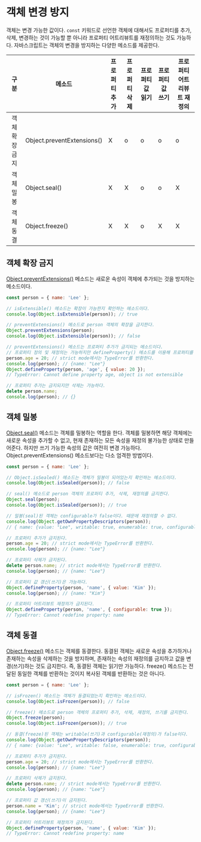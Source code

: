 # 객체 변경 방지

객체는 변경 가능한 값이다. `const` 키워드로 선언한 객체에 대해서도 프로퍼티를 추가, 삭제, 변경하는 것이 가능할 뿐 아니라 프로퍼티 어트리뷰트를 재정의하는 것도 가능하다. 자바스크립트는 객체의 변경을 방지하는 다양한 메소드를 제공한다.

|     구분     | 메소드                     | 프로퍼티추가 | 프로퍼티삭제 | 프로퍼티 값 읽기 | 프로퍼티 값 쓰기 | 프로퍼티 어트리뷰트 재정의 |
| :----------: | -------------------------- | ------------ | ------------ | ---------------- | ---------------- | -------------------------- |
| 객체확장금지 | Object.preventExtensions() | X            | o            | o                | o                | o                          |
|  객체 밀봉   | Object.seal()              | X            | X            | o                | o                | X                          |
|  객체 동결   | Object.freeze()            | X            | X            | o                | X                | X                          |



## 객체 확장 금지

[Object.preventExtensions()](https://developer.mozilla.org/ko/docs/Web/JavaScript/Reference/Global_Objects/Object/preventExtensions) 메소드는 새로운 속성이 객체에 추가되는 것을 방지하는 메소드이다.

```javascript
const person = { name: 'Lee' };

// isExtensible() 메소드는 확장이 가능한지 확인하는 메소드이다.
console.log(Object.isExtensible(person)); // true

// preventExtensions() 메소드로 person 객체의 확장을 금지한다.
Object.preventExtensions(person);
console.log(Object.isExtensible(person)); // false

// preventExtensions() 메소드는 프로퍼티 추가가 금지되는 메소드이다.
// 프로퍼티 정의 및 재정의는 가능하지만 defineProperty() 메소드를 이용해 프로퍼티를 추가하는 것은 금지된다.
person.age = 20; // strict mode에서는 TypeError를 반환한다.
console.log(person); // {name: "Lee"}
Object.defineProperty(person, 'age', { value: 20 });
// TypeError: Cannot define property age, object is not extensible

// 프로퍼티 추가는 금지되지만 삭제는 가능하다.
delete person.name;
console.log(person); // {}
```



## 객체 밀봉

[Object.seal()](https://developer.mozilla.org/ko/docs/Web/JavaScript/Reference/Global_Objects/Object/seal) 메소드는 객체를 밀봉하는 역할을 한다. 객체를 밀봉하면 해당 객체에는 새로운 속성을 추가할 수 없고, 현재 존재하는 모든 속성을 재정의 불가능한 상태로 만들어준다. 하지만 쓰기 가능한 속성의 값은 여전히 변경 가능하다. Object.preventExtensions() 메소드보다는 다소 엄격한 방법이다.

```javascript
const person = { name: 'Lee' };

// Object.isSealed() 메소드는 객체가 밀봉이 되어있는지 확인하는 메소드이다.
console.log(Object.isSealed(person)); // false

// seal() 메소드로 person 객체의 프로퍼티 추가, 삭제, 재정의를 금지한다.
Object.seal(person);
console.log(Object.isSealed(person)); // true

// 밀봉(seal)된 객체는 configurable가 false이다. 때문에 재정의할 수 없다.
console.log(Object.getOwnPropertyDescriptors(person));
// { name: {value: "Lee", writable: true, enumerable: true, configurable: false}, }

// 프로퍼티 추가가 금지된다.
person.age = 20; // strict mode에서는 TypeError를 반환한다.
console.log(person); // {name: "Lee"}

// 프로퍼티 삭제가 금지된다.
delete person.name; // strict mode에서는 TypeError를 반환한다.
console.log(person); // {name: "Lee"}

// 프로퍼티 값 갱신(쓰기)은 가능하다.
Object.defineProperty(person, 'name', { value: 'Kim' });
console.log(person); // {name: "Kim"}

// 프로퍼티 어트리뷰트 재정의가 금지된다.
Object.defineProperty(person, 'name', { configurable: true });
// TypeError: Cannot redefine property: name
```



## 객체 동결

[Object.freeze()](https://developer.mozilla.org/ko/docs/Web/JavaScript/Reference/Global_Objects/Object/freeze) 메소드는 객체를 동결한다. 동결된 객체는 새로운 속성을 추가하거나 존재하는 속성을 삭제하는 것을 방지하며, 존재하는 속성의 재정의를 금지하고 값을 변경(쓰기)하는 것도 금지한다. 즉, 동결된 객체는 읽기만 가능하다. freeze() 메소드는 전달된 동일한 객체를 반환하는 것이지 복사된 객체를 반환하는 것은 아니다.

```javascript
const person = { name: 'Lee' };

// isFrozen() 메소드는 객체가 동결되었는지 확인하는 메소드이다.
console.log(Object.isFrozen(person)); // false

// freeze() 메소드로 person 객체의 프로퍼티 추가, 삭제, 재정의, 쓰기를 금지한다.
Object.freeze(person);
console.log(Object.isFrozen(person)); // true

// 동결(freeze)된 객체는 writable(쓰기)과 configurable(재정의)가 false이다.
console.log(Object.getOwnPropertyDescriptors(person));
// { name: {value: "Lee", writable: false, enumerable: true, configurable: false}, }

// 프로퍼티 추가가 금지된다.
person.age = 20; // strict mode에서는 TypeError를 반환한다.
console.log(person); // {name: "Lee"}

// 프로퍼티 삭제가 금지된다.
delete person.name; // strict mode에서는 TypeError를 반환한다.
console.log(person); // {name: "Lee"}

// 프로퍼티 값 갱신(쓰기)이 금지된다.
person.name = 'Kim'; // strict mode에서는 TypeError를 반환한다.
console.log(person); // {name: "Lee"}

// 프로퍼티 어트리뷰트 재정의가 금지된다.
Object.defineProperty(person, 'name', { value: 'Kim' });
// TypeError: Cannot redefine property: name
```

